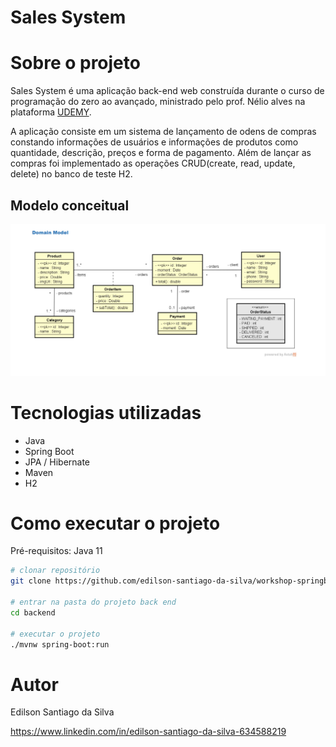 # Sales System

# Sobre o projeto

Sales System é uma aplicação back-end web construída durante o curso de programação do zero ao avançado, ministrado pelo prof. Nélio alves na plataforma [UDEMY](https://www.udemy.com/course/java-curso-completo).

A aplicação consiste em um sistema de lançamento de odens de compras constando informações de usuários e informações de produtos como quantidade, descrição, preços e forma de pagamento.
Além de lançar as compras foi implementado as operações CRUD(create, read, update, delete) no banco de teste H2.

## Modelo conceitual
![Modelo Conceitual](https://github.com/edilson-santiago-da-silva/curso-java/blob/main/curso-java/png/.png)

# Tecnologias utilizadas
- Java
- Spring Boot
- JPA / Hibernate
- Maven
- H2
# Como executar o projeto

Pré-requisitos: Java 11

```bash
# clonar repositório
git clone https://github.com/edilson-santiago-da-silva/workshop-springboot3-jpa

# entrar na pasta do projeto back end
cd backend

# executar o projeto
./mvnw spring-boot:run
```

# Autor

Edilson Santiago da Silva

https://www.linkedin.com/in/edilson-santiago-da-silva-634588219

